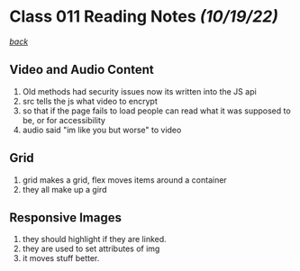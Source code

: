 # Class 011 Reading Notes *(10/19/22)*

[*back*](../README.md)

## Video and Audio Content

1. Old methods had security issues now its written into the JS api
2. src tells the js what video to encrypt
3. so that if the page fails to load people can read what it was supposed to be, or for accessibility
4. audio said "im like you but worse" to video

## Grid

1. grid makes a grid, flex moves items around a container
2. they all make up a gird

## Responsive Images

1. they should highlight if they are linked.
2. they are used to set attributes of img
3. it moves stuff better.
